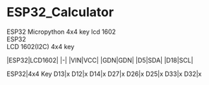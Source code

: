 # ESP32_Calculator
ESP32 Micropython 4x4 key lcd 1602  
ESP32  
LCD 1602(I2C)
4x4 key

|ESP32|LCD1602|
|-|
|VIN|VCC|
|GDN|GDN|
|D5|SDA|
|D18|SCL|  


ESP32|4x4 Key
D13|x
D12|x
D14|x
D27|x
D26|x
D25|x
D33|x
D32|x
